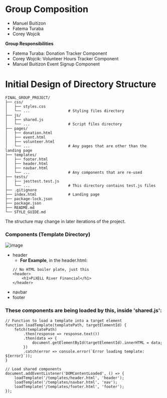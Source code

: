 # Group Composition
- Manuel Buitizon
- Fatema Turaba
- Corey Wojcik

**Group Responsibilities**
- Fatema Turaba: Donation Tracker Component
- Corey Wojcik: Volunteer Hours Tracker Component
- Manuel Buitizon Event Signup Component

# Initial Design of Directory Structure
```
FINAL_GROUP_PROJECT/
├── css/
│   ├── styles.css
│   └── ...                 # Styling files directory
├── js/
│   ├── shared.js
│   └── ...                 # Script files directory
├── pages/
│   ├── donation.html
│   ├── event.html
│   ├── volunteer.html
│   └── ...                 # Any pages that are other than the landing page
├── templates/
│   ├── footer.html
│   ├── header.html
│   ├── navbar.html
│   └── ...                 # Any components that are re-used
├── tests/
│   ├── jesttest.test.js
│   └── ...                 # This directory contains test.js files
├── .gitignore
├── index.html              # Landing page
├── package-lock.json
├── package.json
├── README.md
└── STYLE_GUIDE.md
```
The structure may change in later iterations of the project.

### Components (Template Directory)
![image](https://github.com/user-attachments/assets/6c36c04c-3e48-4adb-8634-6336bdf9efae)

- header
    - **For Example**, in the header.html:
    ```
    // No HTML boiler plate, just this
    <header>
        <h1>PiXELL River Financial</h1>
    </header>
    ```
- navbar
- footer

### These components are being loaded by this, inside 'shared.js':
```
// Function to load a template into a target element
function loadTemplate(templatePath, targetElementId) {
    fetch(templatePath)
        .then(response => response.text())
        .then(data => {
            document.getElementById(targetElementId).innerHTML = data;
        })
        .catch(error => console.error(`Error loading template: ${error}`));
}

// Load shared components
document.addEventListener('DOMContentLoaded', () => {
    loadTemplate('/templates/header.html', 'header');
    loadTemplate('/templates/navbar.html', 'nav');
    loadTemplate('/templates/footer.html', 'footer');
});
```
